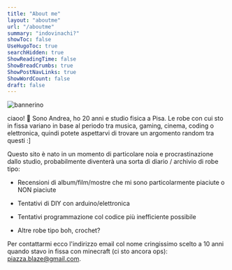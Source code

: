 ```yaml
---
title: "About me"
layout: "aboutme"
url: "/aboutme"
summary: "indovinachi?"
showToc: false
UseHugoToc: true
searchHidden: true
ShowReadingTime: false
ShowBreadCrumbs: true
ShowPostNavLinks: true
ShowWordCount: false
draft: false
---
```


![bannerino](https://tinypic.host/images/2024/04/04/banner.png)

ciaoo!
:wave: Sono Andrea, ho 20 anni e studio fisica a Pisa. Le robe con cui sto in fissa variano in base al periodo tra musica, gaming, cinema, coding o elettronica, quindi potete aspettarvi di trovare un argomento random tra questi :]

Questo sito è nato in un momento di particolare noia e procrastinazione dallo studio, probabilmente diventerà una sorta di diario / archivio di robe tipo:

- Recensioni di album/film/mostre che mi sono particolarmente piaciute o NON piaciute

- Tentativi di DIY con arduino/elettronica
    
- Tentativi programmazione col codice più inefficiente possibile
    
- Altre robe tipo boh, crochet?


Per contattarmi ecco l'indirizzo email col nome cringissimo scelto a 10 anni quando stavo in fissa con minecraft (ci sto ancora ops): piazza.blaze@gmail.com. 